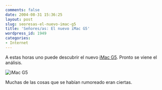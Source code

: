 ```yaml
---
comments: false
date: 2004-08-31 15:36:25
layout: post
slug: seoresas-el-nuevo-imac-g5
title: 'Señores/as: El nuevo iMac G5'
wordpress_id: 1949
categories:
- Internet
---
```


A estas horas uno puede descubrir el nuevo [iMac G5](http://www.apple.com/imac/). Pronto se viene el análisis.





![iMac G5](http://www.minid.net/images/imacg5.png)





Muchas de las cosas que se habían rumoreado eran ciertas.




 
